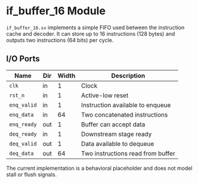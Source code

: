 # if_buffer_16 Module

`if_buffer_16.sv` implements a simple FIFO used between the instruction cache and
decoder. It can store up to 16 instructions (128 bytes) and outputs two
instructions (64 bits) per cycle.

## I/O Ports

| Name | Dir | Width | Description |
|------|-----|-------|-------------|
| `clk` | in | 1 | Clock |
| `rst_n` | in | 1 | Active-low reset |
| `enq_valid` | in | 1 | Instruction available to enqueue |
| `enq_data` | in | 64 | Two concatenated instructions |
| `enq_ready` | out | 1 | Buffer can accept data |
| `deq_ready` | in | 1 | Downstream stage ready |
| `deq_valid` | out | 1 | Data available to dequeue |
| `deq_data` | out | 64 | Two instructions read from buffer |

The current implementation is a behavioral placeholder and does not model
stall or flush signals.
